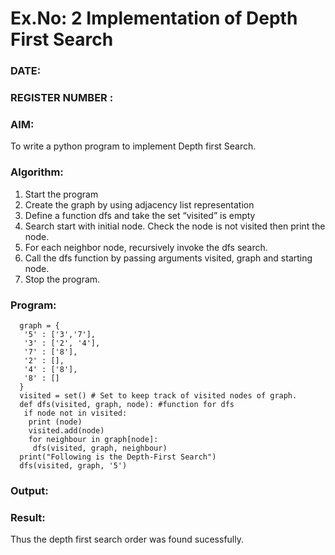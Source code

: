 # Ex.No: 2  Implementation of Depth First Search
### DATE:                                                                            
### REGISTER NUMBER : 
### AIM: 
To write a python program to implement Depth first Search. 
### Algorithm:
1. Start the program
2. Create the graph by using adjacency list representation
3. Define a function dfs and take the set “visited” is empty 
4. Search start with initial node. Check the node is not visited then print the node.
5. For each neighbor node, recursively invoke the dfs search.
6. Call the dfs function by passing arguments visited, graph and starting node.
7. Stop the program.
### Program:
      graph = {
       '5' : ['3','7'],
       '3' : ['2', '4'],
       '7' : ['8'],
       '2' : [],
       '4' : ['8'],
       '8' : []
      }
      visited = set() # Set to keep track of visited nodes of graph.
      def dfs(visited, graph, node): #function for dfs
       if node not in visited:
        print (node)
        visited.add(node)
        for neighbour in graph[node]:
         dfs(visited, graph, neighbour)
      print("Following is the Depth-First Search")
      dfs(visited, graph, '5') 











### Output:



### Result:
Thus the depth first search order was found sucessfully.
